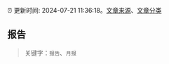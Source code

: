 :alarm_clock: 更新时间: 2024-07-21 11:36:18。[文章来源](/README.md)、[文章分类](/TAGS.md)

## 报告


> 关键字：`报告`、`月报`



